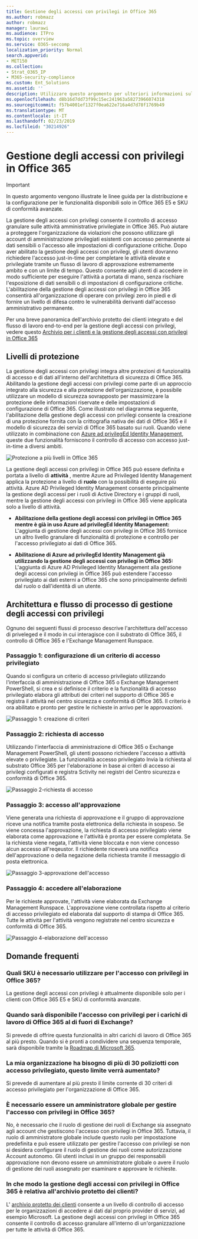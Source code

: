 ```yaml
---
title: Gestione degli accessi con privilegi in Office 365
ms.author: robmazz
author: robmazz
manager: laurawi
ms.audience: ITPro
ms.topic: overview
ms.service: O365-seccomp
localization_priority: Normal
search.appverid:
- MET150
ms.collection:
- Strat_O365_IP
- M365-security-compliance
ms.custom: Ent_Solutions
ms.assetid: ''
description: Utilizzare questo argomento per ulteriori informazioni sulla gestione degli accessi con privilegi in Office 365
ms.openlocfilehash: d8b16d7dd73f99c15ec241963a58273966074318
ms.sourcegitcommit: f57b4001ef1327f0ea622e716a4d7d78f1769b49
ms.translationtype: MT
ms.contentlocale: it-IT
ms.lasthandoff: 02/23/2019
ms.locfileid: "30214926"
---
```

# <a name="privileged-access-management-in-office-365"></a>Gestione degli accessi con privilegi in Office 365

> [!IMPORTANT]
> In questo argomento vengono illustrate le linee guida per la distribuzione e la configurazione per le funzionalità disponibili solo in Office 365 E5 e SKU di conformità avanzate.

La gestione degli accessi con privilegi consente il controllo di accesso granulare sulle attività amministrative privilegiate in Office 365. Può aiutare a proteggere l'organizzazione da violazioni che possono utilizzare gli account di amministrazione privilegiati esistenti con accesso permanente ai dati sensibili o l'accesso alle impostazioni di configurazione critiche. Dopo aver abilitato la gestione degli accessi con privilegi, gli utenti dovranno richiedere l'accesso just-in-time per completare le attività elevate e privilegiate tramite un flusso di lavoro di approvazione estremamente ambito e con un limite di tempo. Questo consente agli utenti di accedere in modo sufficiente per eseguire l'attività a portata di mano, senza rischiare l'esposizione di dati sensibili o di impostazioni di configurazione critiche. L'abilitazione della gestione degli accessi con privilegi in Office 365 consentirà all'organizzazione di operare con privilegi zero in piedi e di fornire un livello di difesa contro le vulnerabilità derivanti dall'accesso amministrativo permanente.

Per una breve panoramica dell'archivio protetto dei clienti integrato e del flusso di lavoro end-to-end per la gestione degli accessi con privilegi, vedere questo [Archivio per i clienti e la gestione degli accessi con privilegi in Office 365](https://go.microsoft.com/fwlink/?linkid=2066800)

## <a name="layers-of-protection"></a>Livelli di protezione

La gestione degli accessi con privilegi integra altre protezioni di funzionalità di accesso e di dati all'interno dell'architettura di sicurezza di Office 365. Abilitando la gestione degli accessi con privilegi come parte di un approccio integrato alla sicurezza e alla protezione dell'organizzazione, è possibile utilizzare un modello di sicurezza sovrapposto per massimizzare la protezione delle informazioni riservate e delle impostazioni di configurazione di Office 365. Come illustrato nel diagramma seguente, l'abilitazione della gestione degli accessi con privilegi consente la creazione di una protezione fornita con la crittografia nativa dei dati di Office 365 e il modello di sicurezza dei servizi di Office 365 basato sui ruoli. Quando viene utilizzato in combinazione con [Azure ad privilegEd Identity Management](https://docs.microsoft.com/azure/active-directory/active-directory-privileged-identity-management-configure), queste due funzionalità forniscono il controllo di accesso con accesso just-in-time a diversi ambiti.

![Protezione a più livelli in Office 365](media/pam-layered-protection.png)

La gestione degli accessi con privilegi in Office 365 può essere definita e portata a livello di **attività** , mentre Azure ad Privileged Identity Management applica la protezione a livello di **ruolo** con la possibilità di eseguire più attività.  Azure AD Privileged Identity Management consente principalmente la gestione degli accessi per i ruoli di Active Directory e i gruppi di ruoli, mentre la gestione degli accessi con privilegi in Office 365 viene applicata solo a livello di attività.

- **Abilitazione della gestione degli accessi con privilegi in Office 365 mentre è già in uso Azure ad privilegEd Identity Management:** L'aggiunta di gestione degli accessi con privilegi in Office 365 fornisce un altro livello granulare di funzionalità di protezione e controllo per l'accesso privilegiato ai dati di Office 365.

- **Abilitazione di Azure ad privilegEd Identity Management già utilizzando la gestione degli accessi con privilegi in Office 365:**  L'aggiunta di Azure AD Privileged Identity Management alla gestione degli accessi con privilegi in Office 365 può estendere l'accesso privilegiato ai dati esterni a Office 365 che sono principalmente definiti dal ruolo o dall'identità di un utente.  

## <a name="privileged-access-management-architecture-and-process-flow"></a>Architettura e flusso di processo di gestione degli accessi con privilegi

Ognuno dei seguenti flussi di processo descrive l'architettura dell'accesso di priveleged e il modo in cui interagisce con il substrato di Office 365, il controllo di Office 365 e l'Exchange Management Runspace.

### <a name="step-1-configuring-a-privileged-access-policy"></a>Passaggio 1: configurazione di un criterio di accesso privilegiato

Quando si configura un criterio di accesso privilegiato utilizzando l'interfaccia di amministrazione di Office 365 o Exchange Management PowerShell, si crea e si definisce il criterio e la funzionalità di accesso privilegiato elabora gli attributi dei criteri nel supporto di Office 365 e registra il attività nel centro sicurezza e conformità di Office 365. Il criterio è ora abilitato e pronto per gestire le richieste in arrivo per le approvazioni.

![Passaggio 1: creazione di criteri](media/pam-step1-policy-creation.jpg)

### <a name="step-2-access-request"></a>Passaggio 2: richiesta di accesso

Utilizzando l'interfaccia di amministrazione di Office 365 o Exchange Management PowerShell, gli utenti possono richiedere l'accesso a attività elevate o privilegiate. La funzionalità accesso privilegiato Invia la richiesta al substrato Office 365 per l'elaborazione in base ai criteri di accesso ai privilegi configurati e registra Sctivity nei registri del Centro sicurezza e conformità di Office 365.

![Passaggio 2-richiesta di accesso](media/pam-step2-access-request.jpg)

### <a name="step-3-access-approval"></a>Passaggio 3: accesso all'approvazione

Viene generata una richiesta di approvazione e il gruppo di approvazione riceve una notifica tramite posta elettronica della richiesta in sospeso. Se viene concessa l'approvazione, la richiesta di accesso privilegiato viene elaborata come approvazione e l'attività è pronta per essere completata. Se la richiesta viene negata, l'attività viene bloccata e non viene concesso alcun accesso all'reqeustor. Il richiedente riceverà una notifica dell'approvazione o della negazione della richiesta tramite il messaggio di posta elettronica.

![Passaggio 3-approvazione dell'accesso](media/pam-step3-access-approval.jpg)

### <a name="step-4-access-processing"></a>Passaggio 4: accedere all'elaborazione

Per le richieste approvate, l'attività viene elaborata da Exchange Management Runspace. L'approvazione viene controllata rispetto al criterio di accesso privilegiato ed elaborata dal supporto di stampa di Office 365. Tutte le attività per l'attività vengono registrate nel centro sicurezza e conformità di Office 365.

![Passaggio 4-elaborazione dell'accesso](media/pam-step4-access-processing.jpg)

## <a name="frequently-asked-questions"></a>Domande frequenti

### <a name="what-skus-do-i-need-to-use-privileged-access-in-office-365"></a>Quali SKU è necessario utilizzare per l'accesso con privilegi in Office 365?
La gestione degli accessi con privilegi è attualmente disponibile solo per i clienti con Office 365 E5 e SKU di conformità avanzate.

### <a name="when-will-privileged-access-be-available-for-office-365-workloads-beyond-exchange"></a>Quando sarà disponibile l'accesso con privilegi per i carichi di lavoro di Office 365 al di fuori di Exchange?
Si prevede di offrire questa funzionalità in altri carichi di lavoro di Office 365 al più presto. Quando si è pronti a condividere una sequenza temporale, sarà disponibile tramite la [Roadmap di Microsoft 365](https://www.microsoft.com/microsoft-365/roadmap).

### <a name="my-organization-needs-more-than-30-privileged-access-polices-will-this-limit-be-increased"></a>La mia organizzazione ha bisogno di più di 30 poliziotti con accesso privilegiato, questo limite verrà aumentato?

Si prevede di aumentare al più presto il limite corrente di 30 criteri di accesso privilegiato per l'organizzazione di Office 365.

### <a name="do-i-need-to-be-a-global-admin-to-manage-privileged-access-in-office-365"></a>È necessario essere un amministratore globale per gestire l'accesso con privilegi in Office 365?
No, è necessario che il ruolo di gestione dei ruoli di Exchange sia assegnato agli account che gestiscono l'accesso con privilegi in Office 365. Tuttavia, il ruolo di amministratore globale include questo ruolo per impostazione predefinita e può essere utilizzato per gestire l'accesso con privilegi se non si desidera configurare il ruolo di gestione dei ruoli come autorizzazione Account autonomo. Gli utenti inclusi in un gruppo dei responsabili approvazione non devono essere un amministratore globale o avere il ruolo di gestione dei ruoli assegnato per esaminare e approvare le richieste. 

### <a name="how-is-privileged-access-management-in-office-365-related-to-customer-lockbox"></a>In che modo la gestione degli accessi con privilegi in Office 365 è relativa all'archivio protetto dei clienti?
L' [archivio protetto dei clienti](https://docs.microsoft.com/office365/admin/manage/customer-lockbox-requests) consente a un livello di controllo di accesso per le organizzazioni di accedere ai dati dal proprio provider di servizi, ad esempio Microsoft. La gestione degli accessi con privilegi in Office 365 consente il controllo di accesso granulare all'interno di un'organizzazione per tutte le attività di Office 365.
